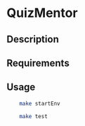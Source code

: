 # QuizMentor

## Description

## Requirements

## Usage

```bash
    make startEnv
```

```bash
    make test 
```